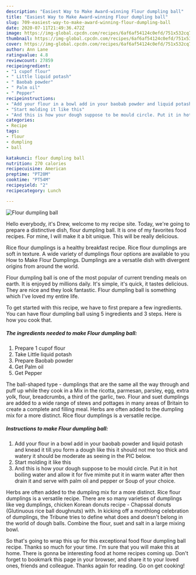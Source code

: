 ```yaml
---
description: "Easiest Way to Make Award-winning Flour dumpling ball"
title: "Easiest Way to Make Award-winning Flour dumpling ball"
slug: 709-easiest-way-to-make-award-winning-flour-dumpling-ball
date: 2020-07-11T21:49:36.472Z
image: https://img-global.cpcdn.com/recipes/6af6af54124c0efd/751x532cq70/flour-dumpling-ball-recipe-main-photo.jpg
thumbnail: https://img-global.cpcdn.com/recipes/6af6af54124c0efd/751x532cq70/flour-dumpling-ball-recipe-main-photo.jpg
cover: https://img-global.cpcdn.com/recipes/6af6af54124c0efd/751x532cq70/flour-dumpling-ball-recipe-main-photo.jpg
author: Ann Lane
ratingvalue: 4.8
reviewcount: 27859
recipeingredient:
- "1 cupof flour"
- " Little liquid potash"
- " Baobab powder"
- " Palm oil"
- " Pepper"
recipeinstructions:
- "Add your flour in a bowl add in your baobab powder and liquid potash and knead it till.you form a dough like this it should not me too thick and watery it should be moderate as seeing in the PIC below."
- "Start molding it like this"
- "And this is how your dough suppose to be mould circle. Put it in hot boiling water and allow it for five mimite put it in warm water after then drain it and serve with palm oil and pepper or Soup of your choice."
categories:
- Recipe
tags:
- flour
- dumpling
- ball

katakunci: flour dumpling ball 
nutrition: 270 calories
recipecuisine: American
preptime: "PT20M"
cooktime: "PT54M"
recipeyield: "2"
recipecategory: Lunch

---
```



![Flour dumpling ball](https://img-global.cpcdn.com/recipes/6af6af54124c0efd/751x532cq70/flour-dumpling-ball-recipe-main-photo.jpg)

Hello everybody, it's Drew, welcome to my recipe site. Today, we're going to prepare a distinctive dish, flour dumpling ball. It is one of my favorites food recipes. For mine, I will make it a bit unique. This will be really delicious.

Rice flour dumplings is a healthy breakfast recipe. Rice flour dumplings are soft in texture. A wide variety of dumplings flour options are available to you How to Make Flour Dumplings. Dumplings are a versatile dish with divergent origins from around the world.

Flour dumpling ball is one of the most popular of current trending meals on earth. It is enjoyed by millions daily. It's simple, it's quick, it tastes delicious. They are nice and they look fantastic. Flour dumpling ball is something which I've loved my entire life.


To get started with this recipe, we have to first prepare a few ingredients. You can have flour dumpling ball using 5 ingredients and 3 steps. Here is how you cook that.

<!--inarticleads1-->

##### The ingredients needed to make Flour dumpling ball:

1. Prepare 1 cupof flour
1. Take  Little liquid potash
1. Prepare  Baobab powder
1. Get  Palm oil
1. Get  Pepper


The ball-shaped type - dumplings that are the same all the way through and puff up while they cook in a Mix in the ricotta, parmesan, parsley, egg, extra yolk, flour, breadcrumbs, a third of the garlic, two. Flour and suet dumplings are added to a wide range of stews and pottages in many areas of Britain to create a complete and filling meal. Herbs are often added to the dumpling mix for a more distinct. Rice flour dumplings is a versatile recipe. 

<!--inarticleads2-->

##### Instructions to make Flour dumpling ball:

1. Add your flour in a bowl add in your baobab powder and liquid potash and knead it till.you form a dough like this it should not me too thick and watery it should be moderate as seeing in the PIC below.
1. Start molding it like this
1. And this is how your dough suppose to be mould circle. Put it in hot boiling water and allow it for five mimite put it in warm water after then drain it and serve with palm oil and pepper or Soup of your choice.


Herbs are often added to the dumpling mix for a more distinct. Rice flour dumplings is a versatile recipe. There are so many varieties of dumplings like veg dumplings, chicken Korean donuts recipe - Chapssal donuts (Glutinuous rice ball doughnuts) with. In kicking off a monthlong celebration of dumplings, the Tribune tries to define what does and doesn&#39;t belong in the world of dough balls. Combine the flour, suet and salt in a large mixing bowl. 

So that's going to wrap this up for this exceptional food flour dumpling ball recipe. Thanks so much for your time. I'm sure that you will make this at home. There is gonna be interesting food at home recipes coming up. Don't forget to bookmark this page in your browser, and share it to your loved ones, friends and colleague. Thanks again for reading. Go on get cooking!
